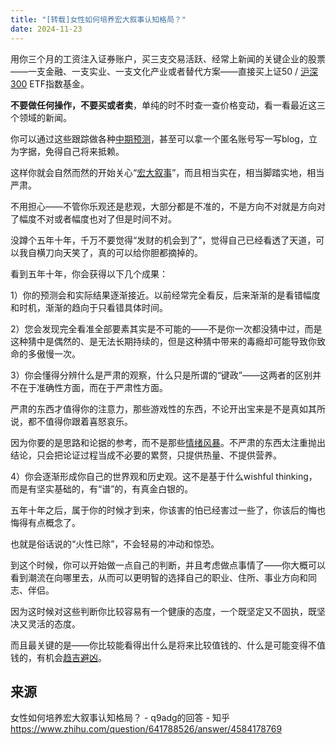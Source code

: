 ```yaml
---
title: "[转载]女性如何培养宏大叙事认知格局？"
date: 2024-11-23
---
```


用你三个月的工资注入证券账户，买三支交易活跃、经常上新闻的关键企业的股票——一支金融、一支实业、一支文化产业或者替代方案——直接买上证50 / [沪深300](https://zhida.zhihu.com/search?content_id=693230852&content_type=Answer&match_order=1&q=沪深300&zhida_source=entity) ETF指数基金。

**不要做任何操作，不要买或者卖**，单纯的时不时查一查价格变动，看一看最近这三个领域的新闻。

你可以通过这些跟踪做各种[中期预测](https://zhida.zhihu.com/search?content_id=693230852&content_type=Answer&match_order=1&q=中期预测&zhida_source=entity)，甚至可以拿一个匿名账号写一写blog，立为字据，免得自己将来抵赖。

这样你就会自然而然的开始关心“[宏大叙事](https://zhida.zhihu.com/search?content_id=693230852&content_type=Answer&match_order=1&q=宏大叙事&zhida_source=entity)”，而且相当实在，相当脚踏实地，相当严肃。

不用担心——不管你乐观还是悲观，大部分都是不准的，不是方向不对就是方向对了幅度不对或者幅度也对了但是时间不对。

没蹲个五年十年，千万不要觉得“发财的机会到了”，觉得自己已经看透了天道，可以我自横刀向天笑了，真的可以给你胆都摘掉的。

看到五年十年，你会获得以下几个成果：

1）你的预测会和实际结果逐渐接近。以前经常完全看反，后来渐渐的是看错幅度和时机，渐渐的趋向于只看错具体时间。

2）您会发现完全看准全部要素其实是不可能的——不是你一次都没猜中过，而是这种猜中是偶然的、是无法长期持续的，但是这种猜中带来的毒瘾却可能导致你致命的多傲慢一次。

3）你会懂得分辨什么是严肃的观察，什么只是所谓的“键政”——这两者的区别并不在于准确性方面，而在于严肃性方面。

严肃的东西才值得你的注意力，那些游戏性的东西，不论开出宝来是不是真如其所说，都不值得你跟着喜怒哀乐。

因为你要的是思路和论据的参考，而不是那些[情绪风暴](https://zhida.zhihu.com/search?content_id=693230852&content_type=Answer&match_order=1&q=情绪风暴&zhida_source=entity)。不严肃的东西太注重抛出结论，只会把论证过程当成不必要的累赘，只提供热量、不提供营养。

4）你会逐渐形成你自己的世界观和历史观。这不是基于什么wishful thinking，而是有坚实基础的，有“谱”的，有真金白银的。

五年十年之后，属于你的时候才到来，你该害的怕已经害过一些了，你该后的悔也悔得有点概念了。

也就是俗话说的“火性已除”，不会轻易的冲动和惊恐。

到这个时候，你可以开始做一点自己的判断，并且考虑做点事情了——你大概可以看到潮流在向哪里去，从而可以更明智的选择自己的职业、住所、事业方向和同志、伴侣。

因为这时候对这些判断你比较容易有一个健康的态度，一个既坚定又不固执，既坚决又灵活的态度。

而且最关键的是——你比较能看得出什么是将来比较值钱的、什么是可能变得不值钱的，有机会[趋吉避凶](https://zhida.zhihu.com/search?content_id=693230852&content_type=Answer&match_order=1&q=趋吉避凶&zhida_source=entity)。




## 来源

女性如何培养宏大叙事认知格局？ - q9adg的回答 - 知乎
https://www.zhihu.com/question/641788526/answer/4584178769